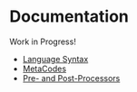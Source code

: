 Documentation
=============

Work in Progress!

- [Language Syntax](/doc/syntax)
- [MetaCodes](/doc/metacodes)
- [Pre- and Post-Processors](/doc/processors)

